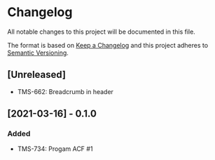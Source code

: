 # Changelog

All notable changes to this project will be documented in this file.

The format is based on [Keep a Changelog](http://keepachangelog.com/en/1.0.0/)
and this project adheres to [Semantic Versioning](http://semver.org/spec/v2.0.0.html).

## [Unreleased]

- TMS-662: Breadcrumb in header

## [2021-03-16] - 0.1.0

### Added

- TMS-734: Progam ACF #1
